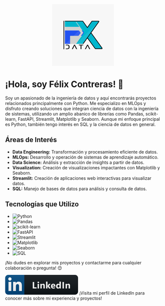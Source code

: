 
<div align="center">
  <img src="logoFX.jpg" width="200">
</div>


# ¡Hola, soy Félix Contreras! 👋

Soy un apasionado de la ingeniería de datos y aquí encontrarás proyectos relacionados principalmente con Python. Me especializo en MLOps y disfruto creando soluciones que integran ciencia de datos con la ingeniería de sistemas, utilizando un amplio abanico de librerías como Pandas, scikit-learn, FastAPI, Streamlit, Matplotlib y Seaborn. Aunque mi enfoque principal es Python, también tengo interés en SQL y la ciencia de datos en general.

## Áreas de Interés

- **Data Engineering:** Transformación y procesamiento eficiente de datos.
- **MLOps:** Desarrollo y operación de sistemas de aprendizaje automático.
- **Data Science:** Análisis y extracción de insights a partir de datos.
- **Visualization:** Creación de visualizaciones impactantes con Matplotlib y Seaborn.
- **Streamlit:** Creación de aplicaciones web interactivas para visualizar datos.
- **SQL:** Manejo de bases de datos para análisis y consulta de datos.

## Tecnologías que Utilizo

- ![Python](https://img.shields.io/badge/-Python-3776AB?style=flat&logo=python&logoColor=white)
- ![Pandas](https://img.shields.io/badge/-Pandas-150458?style=flat&logo=pandas&logoColor=white)
- ![scikit-learn](https://img.shields.io/badge/-scikit--learn-F7931E?style=flat&logo=scikit-learn&logoColor=white)
- ![FastAPI](https://img.shields.io/badge/-FastAPI-009688?style=flat&logo=fastapi&logoColor=white)
- ![Streamlit](https://img.shields.io/badge/-Streamlit-FF4B4B?style=flat&logo=streamlit&logoColor=white)
- ![Matplotlib](https://img.shields.io/badge/-Matplotlib-007ACC?style=flat&logo=matplotlib&logoColor=white)
- ![Seaborn](https://img.shields.io/badge/-Seaborn-3776AB?style=flat&logo=python&logoColor=white)
- ![SQL](https://img.shields.io/badge/-SQL-4479A1?style=flat&logo=sql&logoColor=white)

¡No dudes en explorar mis proyectos y contactarme para cualquier colaboración o pregunta! 😊


[![LinkedIn](https://github.com/MikeCodesDotNET/ColoredBadges/raw/master/svg/social/linkedin.svg)](https://www.linkedin.com/in/felix-contreras-980417142/)
¡Visita mi perfil de LinkedIn para conocer más sobre mi experiencia y proyectos!
